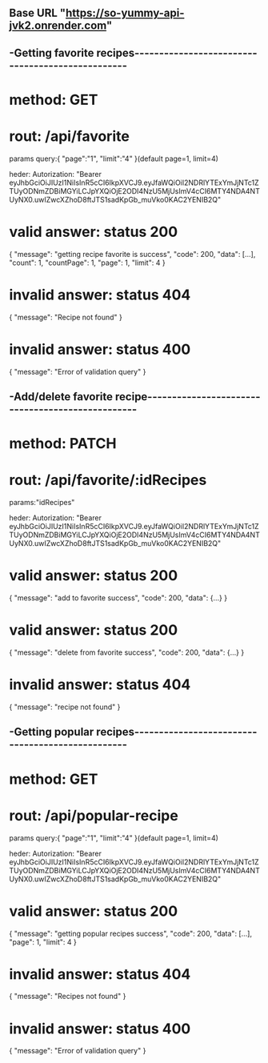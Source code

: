 ## Base URL "https://so-yummy-api-jvk2.onrender.com"

## -Getting favorite recipes-------------------------------------------------

# method: GET

# rout: /api/favorite

params query:{ "page":"1", "limit":"4" }(default page=1, limit=4)

heder: Autorization: "Bearer eyJhbGciOiJIUzI1NiIsInR5cCI6IkpXVCJ9.eyJfaWQiOiI2NDRlYTExYmJjNTc1ZTUyODNmZDBiMGYiLCJpYXQiOjE2ODI4NzU5MjUsImV4cCI6MTY4NDA4NTUyNX0.uwIZwcXZhoD8ftJTS1sadKpGb_muVko0KAC2YENIB2Q"

# valid answer: status 200

{
"message": "getting recipe favorite is success",
"code": 200,
"data": [...],
"count": 1,
"countPage": 1,
"page": 1,
"limit": 4
}

# invalid answer: status 404

{
"message": "Recipe not found"
}

# invalid answer: status 400

{
"message": "Error of validation query"
}

## -Add/delete favorite recipe-------------------------------------------------

# method: PATCH

# rout: /api/favorite/:idRecipes

params:"idRecipes"

heder: Autorization: "Bearer eyJhbGciOiJIUzI1NiIsInR5cCI6IkpXVCJ9.eyJfaWQiOiI2NDRlYTExYmJjNTc1ZTUyODNmZDBiMGYiLCJpYXQiOjE2ODI4NzU5MjUsImV4cCI6MTY4NDA4NTUyNX0.uwIZwcXZhoD8ftJTS1sadKpGb_muVko0KAC2YENIB2Q"

# valid answer: status 200

{
"message": "add to favorite success",
"code": 200,
"data": {...}
}

# valid answer: status 200

{
"message": "delete from favorite success",
"code": 200,
"data": {...}
}

# invalid answer: status 404

{
"message": "recipe not found"
}

## -Getting popular recipes-------------------------------------------------

# method: GET

# rout: /api/popular-recipe

params query:{ "page":"1", "limit":"4" }(default page=1, limit=4)

heder: Autorization: "Bearer eyJhbGciOiJIUzI1NiIsInR5cCI6IkpXVCJ9.eyJfaWQiOiI2NDRlYTExYmJjNTc1ZTUyODNmZDBiMGYiLCJpYXQiOjE2ODI4NzU5MjUsImV4cCI6MTY4NDA4NTUyNX0.uwIZwcXZhoD8ftJTS1sadKpGb_muVko0KAC2YENIB2Q"

# valid answer: status 200

{
"message": "getting popular recipes success",
"code": 200,
"data": [...],
"page": 1,
"limit": 4
}

# invalid answer: status 404

{
"message": "Recipes not found"
}

# invalid answer: status 400

{
"message": "Error of validation query"
}
